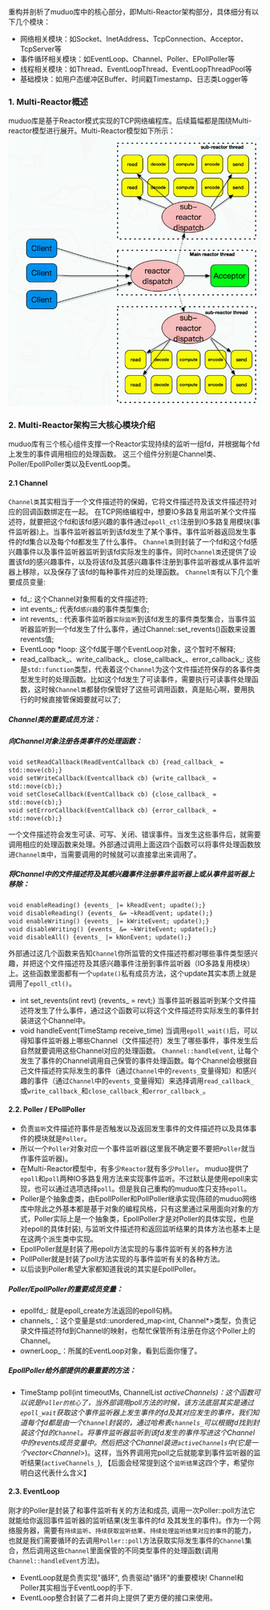 重构并剖析了muduo库中的核心部分，即Multi-Reactor架构部分，具体细分有以下几个模块：
- 网络相关模块：如Socket、InetAddress、TcpConnection、Acceptor、TcpServer等
- 事件循环相关模块：如EventLoop、Channel、Poller、EPollPoller等
- 线程相关模块：如Thread、EventLoopThread、EventLoopThreadPool等
- 基础模块：如用户态缓冲区Buffer、时间戳Timestamp、日志类Logger等
### 1. Multi-Reactor概述
muduo库是基于Reactor模式实现的TCP网络编程库。后续篇幅都是围绕Multi-reactor模型进行展开。Multi-Reactor模型如下所示：
![Alt text](pic/image.png)

### 2. Multi-Reactor架构三大核心模块介绍
muduo库有三个核心组件支撑一个Reactor实现持续的监听一组fd，并根据每个fd上发生的事件调用相应的处理函数。
这三个组件分别是Channel类、Poller/EpollPoller类以及EventLoop类。

#### 2.1 Channel
```Channel类```其实相当于一个文件描述符的保姆，它将文件描述符及该文件描述符对应的回调函数绑定在一起。
在TCP网络编程中，想要IO多路复用监听某个文件描述符，就要把这个fd和该fd感兴趣的事件通过```epoll_ctl```注册到IO多路复用模块(事件监听器)上。当事件监听器监听到该fd发生了某个事件。事件监听器返回发生事件的fd集合以及每个fd都发生了什么事件。
```Channel类```则封装了一个fd和这个fd感兴趣事件以及事件监听器监听到该fd实际发生的事件。同时```Channel类```还提供了设置该fd的感兴趣事件，以及将该fd及其感兴趣事件注册到事件监听器或从事件监听器上移除，以及保存了该fd的每种事件对应的处理函数。
```Channel类```有以下几个重要成员变量: 
- fd_: 这个Channel对象照看的文件描述符;
- int events_: 代表fd```感兴趣```的事件类型集合;
- int revents_ : 代表事件监听器```实际监听```到该fd发生的事件类型集合，当事件监听器监听到一个fd发生了什么事件，通过Channel::set_revents()函数来设置revents值;
- EventLoop *loop: 这个fd属于哪个EventLoop对象，这个暂时不解释;
- read_callback_、write_callback_、close_callback_、error_callback_: 这些是```std::function```类型，代表着这个```Channel```为这个文件描述符保存的各事件类型发生时的处理函数。比如这个fd发生了可读事件，需要执行可读事件处理函数，这时候```Channel类```都替你保管好了这些可调用函数，真是贴心啊，要用执行的时候直接管保姆要就可以了;
##### Channel类的重要成员方法：
##### 向Channel对象注册各类事件的处理函数：
```
void setReadCallback(ReadEventCallback cb) {read_callback_ = std::move(cb);}
void setWriteCallback(Eventcallback cb) {write_callback_ = std::move(cb);}
void setCloseCallback(EventCallback cb) {close_callback_ = std::move(cb);}
void setErrorCallback(EventCallback cb) {error_callback_ = std::move(cb);}
```
一个文件描述符会发生可读、可写、关闭、错误事件。当发生这些事件后，就需要调用相应的处理函数来处理。外部通过调用上面这四个函数可以将事件处理函数放进```Channel类```中，当需要调用的时候就可以直接拿出来调用了。

##### 将Channel中的文件描述符及其感兴趣事件注册事件监听器上或从事件监听器上移除：
```
void enableReading() {events_ |= kReadEvent; upadte();}
void disableReading() {events_ &= ~kReadEvent; update();}
void enableWriting() {events_ |= kWriteEvent; update();}
void disableWriting() {events_ &= ~kWriteEvent; update();}
void disableAll() {events_ |= kNonEvent; update();}
```

外部通过这几个函数来告知```Channel```你所监管的文件描述符都对哪些事件类型感兴趣，并把这个文件描述符及其感兴趣事件注册到事件监听器（IO多路复用模块）上。这些函数里面都有一个```update()```私有成员方法，这个update其实本质上就是调用了```epoll_ctl()```。

- int set_revents(int revt) {revents_ = revt;} 当事件监听器监听到某个文件描述符发生了什么事件，通过这个函数可以将这个文件描述符实际发生的事件封装进这个Channel中。
- void handleEvent(TimeStamp receive_time) 当调用```epoll_wait()```后，可以得知事件监听器上哪些Channel（文件描述符）发生了哪些事件，事件发生后自然就要调用这些Channel对应的处理函数。 ```Channel::handleEvent```, 让每个发生了事件的Channel调用自己保管的事件处理函数。每个Channel会根据自己文件描述符实际发生的事件（通过```Channel```中的```revents_```变量得知）和感兴趣的事件（通过```Channel```中的```events_```变量得知）来选择调用```read_callback_```或```write_callback_```和```close_callback_```和```error_callback_```。

#### 2.2. Poller / EPollPoller
- 负责```监听```文件描述符事件是否触发以及返回发生事件的文件描述符以及具体事件的模块就是```Poller```。
- 所以一个```Poller```对象对应一个事件监听器(这里我不确定要不要把```Poller```就当作事件监听器)。
- 在Multi-Reactor模型中，有多少```Reactor```就有多少```Poller```。
muduo提供了```epoll```和```poll```两种IO多路复用方法来实现事件监听。不过默认是使用epoll来实现，也可以通过选项选择```poll```。但是我自己重构的muduo库只支持```epoll```。
- Poller是个抽象虚类，由EpollPoller和PollPoller继承实现(陈硕的muduo网络库中除此之外基本都是基于对象的编程风格，只有这里通过采用面向对象的方式，Poller实际上是一个抽象类，EpollPoller才是对Poller的具体实现，也是对epoll的具体封装), 与监听文件描述符和返回监听结果的具体方法也基本上是在这两个派生类中实现。
- EpollPoller就是封装了用epoll方法实现的与事件监听有关的各种方法
- PollPoller就是封装了poll方法实现的与事件监听有关的各种方法。
- 以后谈到Poller希望大家都知道我说的其实是EpollPoller。

##### Poller/EpollPoller的重要成员变量：

- epollfd_: 就是epoll_create方法返回的epoll句柄。
- channels_：这个变量是std::unordered_map<int, Channel*>类型，负责记录文件描述符fd到Channel的映射，也帮忙保管所有注册在你这个Poller上的Channel。
- ownerLoop_：所属的EventLoop对象，看到后面你懂了。
    
##### EpollPoller给外部提供的最重要的方法：
- TimeStamp poll(int timeoutMs, ChannelList *activeChannels)：这个函数可以说是```Poller的核心```了，当外部调用poll方法的时候，该方法底层其实是通过```epoll_wait```获取这个事件监听器上发生事件的fd及其对应发生的事件，我们知道每个fd都是由一个```Channel```封装的，通过哈希表```channels_```可以根据fd找到封装这个fd的```Channel```。将事件监听器监听到该fd发生的事件写进这个Channel中的revents成员变量中。然后把这个Channel装进```activeChannels```中(它是一个vector<Channel*>)。这样，当外界调用完poll之后就能拿到事件监听器的监听结果(```activeChannels_```), 【后面会经常提到这个```监听结果```这四个字，希望你明白这代表什么含义】

#### 2.3. EventLoop
刚才的Poller是封装了和事件监听有关的方法和成员, 调用一次Poller::poll方法它就能给你返回事件监听器的监听结果(发生事件的fd 及其发生的事件)。作为一个网络服务器，需要有```持续监听```、```持续获取监听结果```、```持续处理监听结果对应的事件```的能力，也就是我们需要循环的去调用```Poller::poll```方法获取实际发生事件的```Channel```集合，然后调用这些```Channel```里面保管的不同类型事件的处理函数(调用```Channel::handleEvent```方法)。

- EventLoop就是负责实现"循环", 负责驱动"循环"的重要模块! Channel和Poller其实相当于EventLoop的手下.
- EventLoop整合封装了二者并向上提供了更方便的接口来使用。
